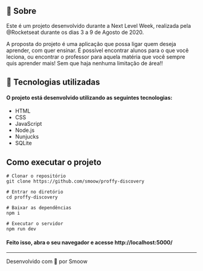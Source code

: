 ## 📖 Sobre

 Este é um projeto desenvolvido durante a Next Level Week, realizada pela @Rocketseat durante os dias 3 a 9 de Agosto de 2020.
 
 A proposta do projeto é uma aplicação que possa ligar quem deseja aprender, com quer ensinar. É possível encontrar alunos para o que você leciona, ou encontrar o professor para aquela matéria que você sempre quis aprender mais! Sem que haja nenhuma limitação de área!!

## 🚀 Tecnologias utilizadas

#### O projeto está desenvolvido utilizando as seguintes tecnologias:

- HTML
- CSS
- JavaScript
- Node.js
- Nunjucks
- SQLite

## Como executar o projeto

```
# Clonar o repositório
git clone https://github.com/smoow/proffy-discovery

# Entrar no diretório
cd proffy-discovery

# Baixar as dependências
npm i

# Executar o servidor
npm run dev
```

#### Feito isso, abra o seu navegador e acesse http://localhost:5000/

--------------------

Desenvolvido com 💜 por Smoow